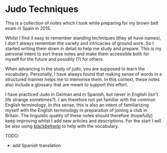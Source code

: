 # Judo Techniques

This is a collection of notes which I took while preparing for my brown belt exam in Spain in 2015.

Whilst I find it easy to remember standing techniques (they all have names),
I don't always remember the variety and intricacies of ground work. So I started writing them down
in detail to help me study and prepare. This is my personal intent to sort these notes and make them accessible 
both for myself for the future and possibly (?) for others.

When advancing in the study of judo, you are supposed to learn the vocabulary. 
Personally, I have always found that making sense of words in a structured manner helps me to memorise them. In this 
context, these notes also include a glossary that are meant to support this effort. 

I have practiced Judo in German and in Spanish, but never in English (isn't life strange sometimes?). I am therefore not yet familiar with the 
common English terminology. In this sense, this is also an intent of familiarizing myself with the English terminology in preparation
of joining a club in Britain. The linguistic quality of these notes should therefore (hopefully) keep improving whilst 
I add new articles and descriptions. For the start I will be also using [blackbeltwiki](https://blackbeltwiki.com/) to help with the vocabulary.


TODO: 
* add Spanish translation
